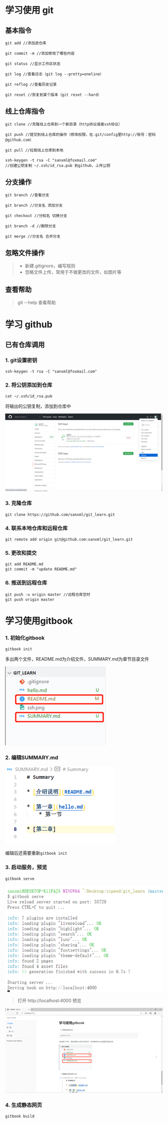 # 学习使用 git


## 基本指令

``` shell
git add //添加进仓库

git commit -m //添加修改了哪些内容

git status //显示工作区状态

git log //查看日志（git log --pretty=oneline）

git reflog //查看历史记录

git reset //恢复到某个版本（git reset --hard）
```

## 线上仓库指令

``` shell
git clone //克隆线上仓库到一个新目录（http协议或者ssh协议）

git push //提交到线上仓库的操作（修改权限，在.git/config里http://账号：密码@github.com）

git pull //拉取线上仓库到本地

ssh-keygen -t rsa -C "sanxml@foxmail.com"
//创建公钥复制 ~/.ssh/id_rsa.pub 到github，上传公钥
```

## 分支操作

``` shell
git branch //查看分支

git branch //分支名 添加分支

git checkout //分知名 切换分支

git branch -d //删除分支

git merge //分支名 合并分支
```

## 忽略文件操作

> * 新建.gitignore，编写规则
> * 忽略文件上传，常用于不做更改的文件，如图片等

## 查看帮助

> git --help 查看帮助


# 学习 github


## 已有仓库调用

### 1. git设置密钥

``` shell
ssh-keygen -t rsa -C "sanxml@foxmail.com"
```

### 2. 将公钥添加到仓库

``` shell
cat ~/.ssh/id_rsa.pub
```

将输出的公钥复制，添加到仓库中

![添加公钥](ssh.png)

### 3. 克隆仓库

``` shell
git clone https://github.com/sanxml/git_learn.git
```

### 4. 联系本地仓库和远程仓库

``` shell
git remote add origin git@github.com:sanxml/git_learn.git
```

### 5. 更改和提交

``` shell
git add README.md
git commit -m "update README.md"
```

### 6. 推送到远程仓库

``` shell
git push -u origin master //远程仓库空时
git push origin master
```


# 学习使用gitbook

### 1. 初始化gitbook

``` shell
gitbook init
```
多出两个文件，README.md为介绍文件，SUMMARY.md为章节目录文件

![初始化gitbook](./gitbook_init.png)

### 2. 编辑SUMMARY.md

![编辑SUMMARY.md](./SUMMARY.png)

编辑后还需要重新`gitbook init`

### 3. 启动服务，预览

``` shell
gitbook serve
```
![gitbook serve](./gitbook_serve.png)

> 打开 http://localhost:4000 预览

![gitbook serve2](./gitbook_serve2.png)

### 4. 生成静态网页

``` shell
gitbook build
```
